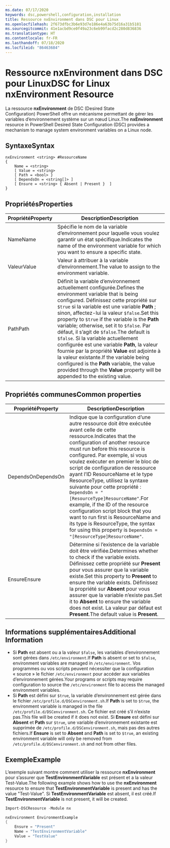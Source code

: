 ```yaml
---
ms.date: 07/17/2020
keywords: dsc,powershell,configuration,installation
title: Ressource nxEnvironment dans DSC pour Linux
ms.openlocfilehash: 2f673dfbc3b6e93d7e186e4a63b75d16a31b5181
ms.sourcegitcommit: 41e1acbd9ce0f49a23c6eb99facd2c280d836836
ms.translationtype: HT
ms.contentlocale: fr-FR
ms.lasthandoff: 07/18/2020
ms.locfileid: "86463684"
---
```

# <a name="dsc-for-linux-nxenvironment-resource"></a><span data-ttu-id="39602-103">Ressource nxEnvironment dans DSC pour Linux</span><span class="sxs-lookup"><span data-stu-id="39602-103">DSC for Linux nxEnvironment Resource</span></span>

<span data-ttu-id="39602-104">La ressource **nxEnvironment** de DSC (Desired State Configuration) PowerShell offre un mécanisme permettant de gérer les variables d’environnement système sur un nœud Linux.</span><span class="sxs-lookup"><span data-stu-id="39602-104">The **nxEnvironment** resource in PowerShell Desired State Configuration (DSC) provides a mechanism to manage system environment variables on a Linux node.</span></span>

## <a name="syntax"></a><span data-ttu-id="39602-105">Syntaxe</span><span class="sxs-lookup"><span data-stu-id="39602-105">Syntax</span></span>

```Syntax
nxEnvironment <string> #ResourceName
{
    Name = <string>
    [ Value = <string>
    [ Path = <bool> }
    [ DependsOn = <string[]> ]
    [ Ensure = <string> { Absent | Present }  ]
}
```

## <a name="properties"></a><span data-ttu-id="39602-106">Propriétés</span><span class="sxs-lookup"><span data-stu-id="39602-106">Properties</span></span>

|<span data-ttu-id="39602-107">Propriété</span><span class="sxs-lookup"><span data-stu-id="39602-107">Property</span></span> |<span data-ttu-id="39602-108">Description</span><span class="sxs-lookup"><span data-stu-id="39602-108">Description</span></span> |
|---|---|
|<span data-ttu-id="39602-109">Name</span><span class="sxs-lookup"><span data-stu-id="39602-109">Name</span></span> |<span data-ttu-id="39602-110">Spécifie le nom de la variable d’environnement pour laquelle vous voulez garantir un état spécifique.</span><span class="sxs-lookup"><span data-stu-id="39602-110">Indicates the name of the environment variable for which you want to ensure a specific state.</span></span> |
|<span data-ttu-id="39602-111">Valeur</span><span class="sxs-lookup"><span data-stu-id="39602-111">Value</span></span> |<span data-ttu-id="39602-112">Valeur à attribuer à la variable d’environnement.</span><span class="sxs-lookup"><span data-stu-id="39602-112">The value to assign to the environment variable.</span></span> |
|<span data-ttu-id="39602-113">Path</span><span class="sxs-lookup"><span data-stu-id="39602-113">Path</span></span> |<span data-ttu-id="39602-114">Définit la variable d’environnement actuellement configurée.</span><span class="sxs-lookup"><span data-stu-id="39602-114">Defines the environment variable that is being configured.</span></span> <span data-ttu-id="39602-115">Définissez cette propriété sur `$true` si la variable est une variable **Path** ; sinon, affectez-lui la valeur `$false`.</span><span class="sxs-lookup"><span data-stu-id="39602-115">Set this property to `$true` if the variable is the **Path** variable; otherwise, set it to `$false`.</span></span> <span data-ttu-id="39602-116">Par défaut, il s’agit de `$false`.</span><span class="sxs-lookup"><span data-stu-id="39602-116">The default is `$false`.</span></span> <span data-ttu-id="39602-117">Si la variable actuellement configurée est une variable **Path**, la valeur fournie par la propriété **Value** est adjointe à la valeur existante.</span><span class="sxs-lookup"><span data-stu-id="39602-117">If the variable being configured is the **Path** variable, the value provided through the **Value** property will be appended to the existing value.</span></span> |

## <a name="common-properties"></a><span data-ttu-id="39602-118">Propriétés communes</span><span class="sxs-lookup"><span data-stu-id="39602-118">Common properties</span></span>

|<span data-ttu-id="39602-119">Propriété</span><span class="sxs-lookup"><span data-stu-id="39602-119">Property</span></span> |<span data-ttu-id="39602-120">Description</span><span class="sxs-lookup"><span data-stu-id="39602-120">Description</span></span> |
|---|---|
|<span data-ttu-id="39602-121">DependsOn</span><span class="sxs-lookup"><span data-stu-id="39602-121">DependsOn</span></span> |<span data-ttu-id="39602-122">Indique que la configuration d’une autre ressource doit être exécutée avant celle de cette ressource.</span><span class="sxs-lookup"><span data-stu-id="39602-122">Indicates that the configuration of another resource must run before this resource is configured.</span></span> <span data-ttu-id="39602-123">Par exemple, si vous voulez exécuter en premier le bloc de script de configuration de ressource ayant l’ID ResourceName et le type ResourceType, utilisez la syntaxe suivante pour cette propriété : `DependsOn = "[ResourceType]ResourceName"`.</span><span class="sxs-lookup"><span data-stu-id="39602-123">For example, if the ID of the resource configuration script block that you want to run first is ResourceName and its type is ResourceType, the syntax for using this property is `DependsOn = "[ResourceType]ResourceName"`.</span></span> |
|<span data-ttu-id="39602-124">Ensure</span><span class="sxs-lookup"><span data-stu-id="39602-124">Ensure</span></span> |<span data-ttu-id="39602-125">Détermine si l’existence de la variable doit être vérifiée.</span><span class="sxs-lookup"><span data-stu-id="39602-125">Determines whether to check if the variable exists.</span></span> <span data-ttu-id="39602-126">Définissez cette propriété sur **Present** pour vous assurer que la variable existe.</span><span class="sxs-lookup"><span data-stu-id="39602-126">Set this property to **Present** to ensure the variable exists.</span></span> <span data-ttu-id="39602-127">Définissez la propriété sur **Absent** pour vous assurer que la variable n’existe pas.</span><span class="sxs-lookup"><span data-stu-id="39602-127">Set it to **Absent** to ensure the variable does not exist.</span></span> <span data-ttu-id="39602-128">La valeur par défaut est **Present**.</span><span class="sxs-lookup"><span data-stu-id="39602-128">The default value is **Present**.</span></span> |

## <a name="additional-information"></a><span data-ttu-id="39602-129">Informations supplémentaires</span><span class="sxs-lookup"><span data-stu-id="39602-129">Additional Information</span></span>

- <span data-ttu-id="39602-130">Si **Path** est absent ou a la valeur `$false`, les variables d’environnement sont gérées dans `/etc/environment`.</span><span class="sxs-lookup"><span data-stu-id="39602-130">If **Path** is absent or set to `$false`, environment variables are managed in `/etc/environment`.</span></span>
  <span data-ttu-id="39602-131">Vos programmes ou vos scripts peuvent nécessiter que la configuration « source » le fichier `/etc/environment` pour accéder aux variables d’environnement gérées.</span><span class="sxs-lookup"><span data-stu-id="39602-131">Your programs or scripts may require configuration to source the `/etc/environment` file to access the managed environment variables.</span></span>
- <span data-ttu-id="39602-132">Si **Path** est défini sur `$true`, la variable d’environnement est gérée dans le fichier `/etc/profile.d/DSCenvironment.sh`.</span><span class="sxs-lookup"><span data-stu-id="39602-132">If **Path** is set to `$true`, the environment variable is managed in the file `/etc/profile.d/DSCenvironment.sh`.</span></span> <span data-ttu-id="39602-133">Ce fichier est créé s’il n’existe pas.</span><span class="sxs-lookup"><span data-stu-id="39602-133">This file will be created if it does not exist.</span></span> <span data-ttu-id="39602-134">Si **Ensure** est défini sur **Absent** et **Path** sur `$true`, une variable d’environnement existante est supprimée de `/etc/profile.d/DSCenvironment.sh`, mais pas des autres fichiers.</span><span class="sxs-lookup"><span data-stu-id="39602-134">If **Ensure** is set to **Absent** and **Path** is set to `$true`, an existing environment variable will only be removed from `/etc/profile.d/DSCenvironment.sh` and not from other files.</span></span>

## <a name="example"></a><span data-ttu-id="39602-135">Exemple</span><span class="sxs-lookup"><span data-stu-id="39602-135">Example</span></span>

<span data-ttu-id="39602-136">L’exemple suivant montre comment utiliser la ressource **nxEnvironment** pour s’assurer que **TestEnvironmentVariable** est présent et a la valeur Test-Value.</span><span class="sxs-lookup"><span data-stu-id="39602-136">The following example shows how to use the **nxEnvironment** resource to ensure that **TestEnvironmentVariable** is present and has the value "Test-Value".</span></span> <span data-ttu-id="39602-137">Si **TestEnvironmentVariable** est absent, il est créé.</span><span class="sxs-lookup"><span data-stu-id="39602-137">If **TestEnvironmentVariable** is not present, it will be created.</span></span>

```powershell
Import-DSCResource -Module nx

nxEnvironment EnvironmentExample
{
    Ensure = "Present"
    Name = "TestEnvironmentVariable"
    Value = "TestValue"
}
```
